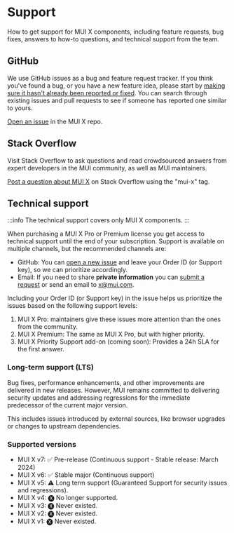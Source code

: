 # Support

<p class="description">How to get support for MUI X components, including feature requests, bug fixes, answers to how-to questions, and technical support from the team.</p>

## GitHub

We use GitHub issues as a bug and feature request tracker.
If you think you've found a bug, or you have a new feature idea, please start by [making sure it hasn't already been reported or fixed](https://github.com/mui/mui-x/issues?utf8=%E2%9C%93&q=is%3Aopen+is%3Aclosed).
You can search through existing issues and pull requests to see if someone has reported one similar to yours.

[Open an issue](https://github.com/mui/mui-x/issues/new/choose) in the MUI X repo.

## Stack Overflow

Visit Stack Overflow to ask questions and read crowdsourced answers from expert developers in the MUI community, as well as MUI maintainers.

[Post a question about MUI X](https://stackoverflow.com/questions/tagged/mui-x) on Stack Overflow using the "mui-x" tag.

## Technical support

:::info
The technical support covers only MUI X components.
:::

When purchasing a MUI X Pro or Premium license you get access to technical support until the end of your subscription.
Support is available on multiple channels, but the recommended channels are:

- GitHub: You can [open a new issue](https://github.com/mui/mui-x/issues/new/choose) and leave your Order ID (or Support key), so we can prioritize accordingly.
- Email: If you need to share **private information** you can [submit a request](https://support.mui.com/hc/en-us/requests/new?tf_360023797420=mui_x) or send an email to [x@mui.com](mailto:x@mui.com).

Including your Order ID (or Support key) in the issue helps us prioritize the issues based on the following support levels:

1. MUI X Pro: maintainers give these issues more attention than the ones from the community.
2. MUI X Premium: The same as MUI X Pro, but with higher priority.
3. MUI X Priority Support add-on (coming soon): Provides a 24h SLA for the first answer.

### Long-term support (LTS)

Bug fixes, performance enhancements, and other improvements are delivered in new releases. However, MUI remains committed to delivering security updates and addressing regressions for the immediate predecessor of the current major version.

This includes issues introduced by external sources, like browser upgrades or changes to upstream dependencies.

### Supported versions

- MUI X v7: ✅ Pre-release (Continuous support - Stable release: March 2024)
- MUI X v6: ✅ Stable major (Continuous support)
- MUI X v5: ⚠️ Long term support (Guaranteed Support for security issues and regressions).
- MUI X v4: 🅧 No longer supported.
- MUI X v3: 🅧 Never existed.
- MUI X v2: 🅧 Never existed.
- MUI X v1: 🅧 Never existed.

